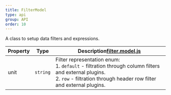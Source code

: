 ```yaml
---
title: FilterModel
type: api
group: API
order: 10
---
```

A class to setup data filters and expressions.

Property|Type|Description<a class="github-link2" target="_blank" href="https://github.com/qgrid/ng2/tree/master/core/filter/filter.model.js"><span>filter.model.js</span></a>
---|---|---
unit|`string`|Filter representation enum:<br>1. `default` - filtration through column filters and external plugins.<br>2. `row` - filtration through header row filter and external plugins.

